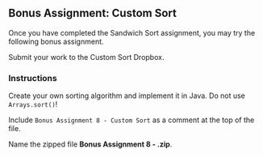 ## Bonus Assignment: Custom Sort

Once you have completed the Sandwich Sort assignment, you may try the following bonus assignment.

Submit your work to the Custom Sort Dropbox.

### Instructions  
Create your own sorting algorithm and implement it in Java. Do not use `Arrays.sort()`!

Include `Bonus Assignment 8 - Custom Sort` as a comment at the top of the file. 

Name the zipped file **Bonus Assignment 8 - <insert your name here>.zip**.
